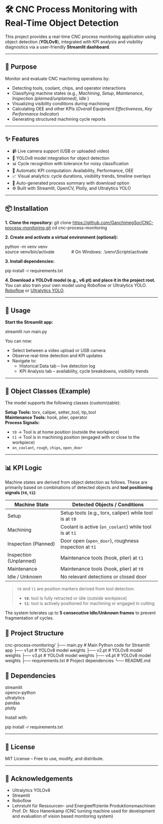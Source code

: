 # 🛠️ CNC Process Monitoring with Real-Time Object Detection

This project provides a real-time CNC process monitoring application using object detection (**YOLOv8**), integrated with KPI analysis and visibility diagnostics via a user-friendly **Streamlit dashboard**.

---

## 🎯 Purpose

Monitor and evaluate CNC machining operations by:

- Detecting tools, coolant, chips, and operator interactions  
- Classifying machine states (e.g., *Machining*, *Setup*, *Maintenance*, *Inspection (planned/unplanned)*, *Idle* )  
- Visualizing visibility conditions during machining  
- Calculating OEE and other KPIs (*Overall Equipment Effectiveness*, *Key Performance Indicator*)  
- Generating structured machining cycle reports  

---

## ✨ Features

- 📹 Live camera support (USB or uploaded video)  
- 🎯 YOLOv8 model integration for object detection  
- 📊 Cycle recognition with tolerance for noisy classification  
- 🧠 Automatic KPI computation: Availability, Performance, OEE  
- 📈 Visual analytics: cycle durations, visibility trends, timeline overlays  
- 🧾 Auto-generated process summary with download option  
- ⚙️ Built with Streamlit, OpenCV, Plotly, and Ultralytics YOLO  

---

## 📦 Installation

**1. Clone the repository:**
git clone https://github.com/GanchimegSor/CNC-process-monitoring.git
cd cnc-process-monitoring

**2. Create and activate a virtual environment (optional):**

python -m venv venv  
source venv/bin/activate    # On Windows: .\venv\Scripts\activate

**3. Install dependencies:**

pip install -r requirements.txt

**4. Download a YOLOv8 model (e.g., v6.pt) and place it in the project root.**  
You can also train your own model using Roboflow or Ultralytics YOLO.
[Roboflow](https://universe.roboflow.com/stillstand/cnc-process-monitoring-with-object-detection-bwyzo) or [Ultralytics YOLO](https://docs.ultralytics.com/).

---

## 🚀 Usage

**Start the Streamlit app:**

streamlit run main.py

You can now:

- Select between a video upload or USB camera
- Observe real-time detection and KPI updates
- Navigate to:
  - Historical Data tab – live detection log
  - KPI Analysis tab – availability, cycle breakdowns, visibility trends

---

## 🧠 Object Classes (Example)

The model supports the following classes (customizable):

**Setup Tools:** torx, caliper, setter_tool, tip_tool  
**Maintenance Tools:** hook, plier, operator  
**Process Signals:**  
- `t0` → Tool is at home position (outside the workpiece)  
- `t1` → Tool is in machining position (engaged with or close to the workpiece)  
- `on_coolant`, `rough`, `chips`, `open_door`

---

## 📊 KPI Logic

Machine states are derived from object detection as follows. These are primarily based on combinations of detected objects and **tool positioning signals (`t0`, `t1`)**:

| Machine State            | Detected Objects / Conditions                        |
|--------------------------|------------------------------------------------------|
| Setup                    | Setup tools (e.g., torx, caliper) while tool is at `t0` |
| Machining                | Coolant is active (`on_coolant`) while tool is at `t1` |
| Inspection (Planned)     | Door open (`open_door`), roughness inspection at `t1`  |
| Inspection (Unplanned)   | Maintenance tools (hook, plier) at `t1`              |
| Maintenance              | Maintenance tools (hook, plier) at `t0`              |
| Idle / Unknown           | No relevant detections or closed door               |

> `t0` and `t1` are position markers derived from tool detection:
> - **`t0`**: tool is fully retracted or idle (outside workpiece)  
> - **`t1`**: tool is actively positioned for machining or engaged in cutting  

The system tolerates up to **5 consecutive Idle/Unknown frames** to prevent fragmentation of cycles.

## 📁 Project Structure


cnc-process-monitoring/
├── main.py            # Main Python code for Streamlit app
├── v1.pt              # YOLOv8 model weights
├── v2.pt              # YOLOv8 model weights
├── v3.pt              # YOLOv8 model weights
├── v4.pt              # YOLOv8 model weights
├── requirements.txt   # Project dependencies
└── README.md



## 🧩 Dependencies

streamlit  
opencv-python  
ultralytics  
pandas  
plotly

Install with:

pip install -r requirements.txt

---

## 📃 License

MIT License – Free to use, modify, and distribute.

---

## 🙌 Acknowledgements

- Ultralytics YOLOv8  
- Streamlit  
- Roboflow  
- Lehrstuhl für Ressourcen- und Energieeffiziente Produktionsmaschinen Prof. Dr. Nico Hanenkamp  (CNC turning machine used for development and evaluation of vision based monitoring system)





